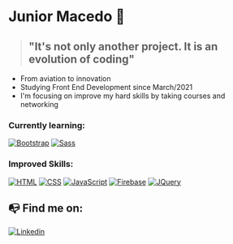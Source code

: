 # Junior Macedo 👋

>## "It's not only another project. It is an evolution of coding"

- From aviation to innovation
- Studying Front End Development since March/2021
- I'm focusing on improve my hard skills by taking courses and networking

### Currently learning:

[![Bootstrap](https://img.shields.io/badge/bootstrap-blueviolet?style=for-the-badge&logo=bootstrap&labelColor=black)](https://github.com/JuniorMacedo91)
[![Sass](https://img.shields.io/badge/Sass-pink?style=for-the-badge&logo=sass&labelColor=black)](https://github.com/JuniorMacedo91)

### Improved Skills:
[![HTML](https://img.shields.io/badge/HTML-red?style=for-the-badge&logo=HTML5&labelColor=black)](https://github.com/JuniorMacedo91)
[![CSS](https://img.shields.io/badge/CSS3-blue?style=for-the-badge&logo=CSS3&labelColor=black)](https://github.com/JuniorMacedo91)
[![JavaScript](https://img.shields.io/badge/JavaScript-yellow?style=for-the-badge&logo=javascript&labelColor=black)](https://github.com/JuniorMacedo91)
[![Firebase](https://img.shields.io/badge/Firebase-orange?style=for-the-badge&logo=firebase&labelColor=black)](https://github.com/JuniorMacedo91)
[![JQuery](https://img.shields.io/badge/Jquery-teal?style=for-the-badge&logo=jquery&labelColor=black)](https://github.com/JuniorMacedo91)


## 📭 Find me on:

[![Linkedin](https://img.shields.io/badge/Linkedin-blue?style=for-the-badge&logo=Linkedin&labelColor=blue)](https://www.linkedin.com/in/osmar-m-436190138/)

<!--
**JuniorMacedo91/JuniorMacedo91** is a ✨ _special_ ✨ repository because its `README.md` (this file) appears on your GitHub profile.

